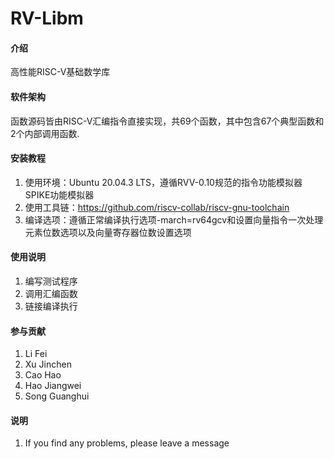 # RV-Libm

#### 介绍
高性能RISC-V基础数学库

#### 软件架构
函数源码皆由RISC-V汇编指令直接实现，共69个函数，其中包含67个典型函数和2个内部调用函数.


#### 安装教程

1.  使用环境：Ubuntu 20.04.3 LTS，遵循RVV-0.10规范的指令功能模拟器SPIKE功能模拟器
2.  使用工具链：https://github.com/riscv-collab/riscv-gnu-toolchain
3.  编译选项：遵循正常编译执行选项-march=rv64gcv和设置向量指令一次处理元素位数选项以及向量寄存器位数设置选项

#### 使用说明

1.  编写测试程序
2.  调用汇编函数
3.  链接编译执行

#### 参与贡献

1. Li Fei
2. Xu Jinchen
3. Cao Hao
4. Hao Jiangwei
5. Song Guanghui



#### 说明

1.  If you find any problems, please leave a message
